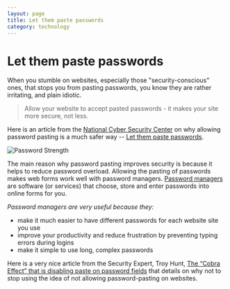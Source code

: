 ```yaml
---
layout: page
title: Let them paste passwords
category: technology
---
```


# Let them paste passwords

When you stumble on websites, especially those "security-conscious" ones, that stops you from pasting passwords, you know they are rather irritating, and plain idiotic.

> Allow your website to accept pasted passwords - it makes your site more secure, not less.

Here is an article from the [National Cyber Security Center](https://www.ncsc.gov.uk/) on why allowing password pasting is a much safer way -- [Let them paste passwords](https://www.ncsc.gov.uk/blog-post/let-them-paste-passwords).

![Password Strength](https://public.oinam.com/oinam.fyi/images/xkcd-password-strength.png)

The main reason why password pasting improves security is because it helps to reduce password overload. Allowing the pasting of passwords makes web forms work well with password managers. [Password managers](https://www.ncsc.gov.uk/collection/top-tips-for-staying-secure-online/password-managers) are software (or services) that choose, store and enter passwords into online forms for you.

_Password managers are very useful because they:_

- make it much easier to have different passwords for each website site you use
- improve your productivity and reduce frustration by preventing typing errors during logins
- make it simple to use long, complex passwords

Here is a very nice article from the Security Expert, Troy Hunt, [The “Cobra Effect” that is disabling paste on password fields](https://www.troyhunt.com/the-cobra-effect-that-is-disabling/) that details on why not to stop using the idea of not allowing password-pasting on websites.
